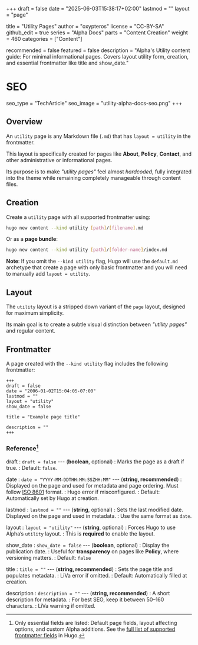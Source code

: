 +++
draft = false
date = "2025-06-03T15:38:17+02:00"
lastmod = ""
layout = "page"

title = "Utility Pages"
author = "oxypteros"
license = "CC-BY-SA"
github_edit = true
series = "Alpha Docs"
  parts = "Content Creation"
  weight = 460
categories = ["Content"]

recommended = false
featured = false
description = "Alpha's Utility content guide: For minimal informational pages. Covers layout utility form, creation, and essential frontmatter like title and show_date."
# SEO
seo_type = "TechArticle"
seo_image = "utility-alpha-docs-seo.png"
+++
## Overview
An `utility` page is any Markdown file (`.md`) that has `layout = utility` in the frontmatter.

This layout is specifically created for pages like **About**, **Policy**, **Contact**, and other administrative or informational pages.

Its purpose is to make *"utility pages"* feel almost *hardcoded*, fully integrated into the theme while remaining completely manageable through content files.

## Creation
Create a `utility` page with all supported frontmatter using:
```bash
hugo new content --kind utility [path]/[filename].md
```
Or as a **page bundle**:
```bash
hugo new content --kind utility [path]/[folder-name]/index.md
```
**Note**: If you omit the `--kind utility` flag, Hugo will use the `default.md` archetype that create a page with only basic frontmatter and you will need to manually add `layout = utility`.

## Layout
The `utility` layout is a stripped down variant of the `page` layout, designed for maximum simplicity.

Its main goal is to create a subtle visual distinction between *"utility pages"* and regular content.

## Frontmatter
A page created with the `--kind utility` flag includes the following frontmatter:
```
+++
draft = false
date = "2006-01-02T15:04:05-07:00"
lastmod = ""
layout = "utility"
show_date = false

title = "Example page title"

description = ""
+++
```
### Reference[^1]
draft 
: `draft = false` --- (**boolean**, optional)
: Marks the page as a draft if true.
: Default: `false`.

date
: `date = "YYYY-MM-DDTHH:MM:SSZHH:MM"` --- (**string, recommended**)
: Displayed on the page and used for metadata and page ordering. Must follow [ISO 8601](https://en.wikipedia.org/wiki/ISO_8601) format.
: Hugo error if misconfigured.
: Default: Automatically set by Hugo at creation. 

lastmod 
: `lastmod = ""` --- (**string**, optional)
: Sets the last modified date. Displayed on the page and used in metadata. 
: Use the same format as `date`.

layout 
: `layout = "utility"` --- (**string**, optional)
: Forces Hugo to use Alpha’s `utility` layout.
: This is **required** to enable the layout.

show_date
: `show_date = false` --- (**boolean**, optional)
: Display the publication date.
: Useful for **transparency** on pages like **Policy**, where versioning matters.
: Default: `false`

title 
: `title = ""` --- (**string, recommended**)
: Sets the page title and populates metadata.
: LiVa error if omitted.
: Default: Automatically filled at creation.

description 
: `description = ""` --- (**string, recommended**)
: A short description for metadata.
: For best SEO, keep it between 50–160 characters.
: LiVa warning if omitted.


[^1]: Only essential fields are listed: Default page fields, layout affecting options, and custom Alpha additions. See the [full list of supported frontmatter fields](https://gohugo.io/content-management/front-matter/#fields) in Hugo.